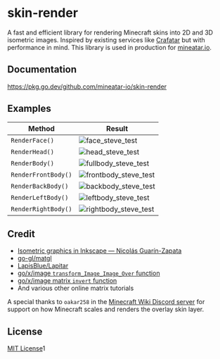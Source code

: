 # skin-render
A fast and efficient library for rendering Minecraft skins into 2D and 3D isometric images. Inspired by existing services like [Crafatar](https://crafatar.com/) but with performance in mind. This library is used in production for [mineatar.io](https://mineatar.io).

## Documentation

https://pkg.go.dev/github.com/mineatar-io/skin-render

## Examples

Method              | Result
------------------- | ------
`RenderFace()`      | ![face_steve_test](https://api.mineatar.io/face/c06f89064c8a49119c29ea1dbd1aab82?scale=8)
`RenderHead()`      | ![head_steve_test](https://api.mineatar.io/head/c06f89064c8a49119c29ea1dbd1aab82?scale=6)
`RenderBody()`      | ![fullbody_steve_test](https://api.mineatar.io/body/full/c06f89064c8a49119c29ea1dbd1aab82?scale=6)
`RenderFrontBody()` | ![frontbody_steve_test](https://api.mineatar.io/body/front/c06f89064c8a49119c29ea1dbd1aab82?scale=6)
`RenderBackBody()`  | ![backbody_steve_test](https://api.mineatar.io/body/back/c06f89064c8a49119c29ea1dbd1aab82?scale=6)
`RenderLeftBody()`  | ![leftbody_steve_test](https://api.mineatar.io/body/left/c06f89064c8a49119c29ea1dbd1aab82?scale=6)
`RenderRightBody()` | ![rightbody_steve_test](https://api.mineatar.io/body/right/c06f89064c8a49119c29ea1dbd1aab82?scale=6)

## Credit

- [Isometric graphics in Inkscape &mdash; Nicolás Guarín-Zapata](https://web.archive.org/web/20220306062006/https://nicoguaro.github.io/posts/isometric_inkscape/)
- [go-gl/matgl](https://github.com/go-gl/mathgl)
- [LapisBlue/Lapitar](https://github.com/LapisBlue/Lapitar)
- [go/x/image `transform_Image_Image_Over` function](https://cs.opensource.google/go/x/image/+/refs/heads/master:draw/impl.go;drc=ed5dba0ea28f9438e4dac0320f7d9bb2fddd9737;l=965)
- [go/x/image matrix `invert` function](https://cs.opensource.google/go/x/image/+/refs/heads/master:draw/scale.go;l=332;drc=ed5dba0ea28f9438e4dac0320f7d9bb2fddd9737)
- And various other online matrix tutorials

A special thanks to `oakar258` in the [Minecraft Wiki Discord server](https://minecraft.fandom.com/wiki/Minecraft_Wiki:Discord) for support on how Minecraft scales and renders the overlay skin layer.

## License

[MIT License](https://github.com/mineatar-io/skin-render/blob/main/LICENSE)1

